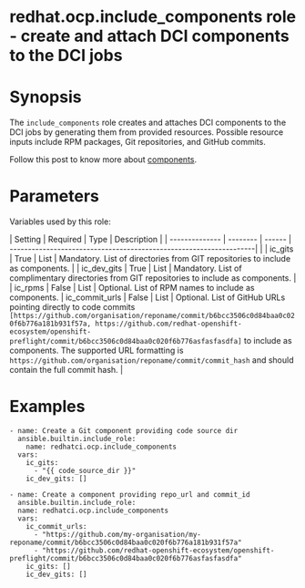 # redhat.ocp.include_components role - create and attach DCI components to the DCI jobs

# Synopsis

The `include_components` role creates and attaches DCI components to the DCI jobs by generating them from provided resources. Possible resource inputs include RPM packages, Git repositories, and GitHub commits.

Follow this post to know more about [components](https://blog.distributed-ci.io/automate-dci-components.html).

# Parameters

Variables used by this role:

| Setting        | Required | Type   | Description                                                        |
| -------------- | -------- | ------ | -------------------------------------------------------------------|                       |
| ic_gits        | True     | List   | Mandatory. List of directories from GIT repositories to include as components. |
| ic_dev_gits    | True     | List   | Mandatory. List of complimentary directories from GIT repositories to include as components. |
| ic_rpms        | False    | List   | Optional. List of RPM names to include as components.
| ic_commit_urls | False    | List   | Optional. List of GitHub URLs pointing directly to code commits `[https://github.com/organisation/reponame/commit/b6bcc3506c0d84baa0c020f6b776a181b931f57a, https://github.com/redhat-openshift-ecosystem/openshift-preflight/commit/b6bcc3506c0d84baa0c020f6b776asfasfasdfa]` to include as components. The supported URL formatting is `https://github.com/organisation/reponame/commit/commit_hash` and should contain the full commit hash. |

# Examples

```
- name: Create a Git component providing code source dir
  ansible.builtin.include_role:
    name: redhatci.ocp.include_components
  vars:
    ic_gits:
      - "{{ code_source_dir }}"
    ic_dev_gits: []
```

```
- name: Create a component providing repo_url and commit_id
  ansible.builtin.include_role:
  name: redhatci.ocp.include_components
  vars:
    ic_commit_urls:
      - "https://github.com/my-organisation/my-reponame/commit/b6bcc3506c0d84baa0c020f6b776a181b931f57a"
      - "https://github.com/redhat-openshift-ecosystem/openshift-preflight/commit/b6bcc3506c0d84baa0c020f6b776asfasfasdfa"
    ic_gits: []
    ic_dev_gits: []
```
